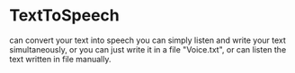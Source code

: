# TextToSpeech
can convert your text into speech
you can simply listen and write your text simultaneously, or you can just write it in a file "Voice.txt", or can listen 
the text written in file manually.
